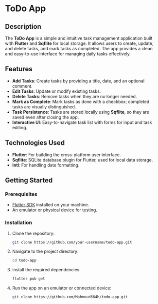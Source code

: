 # ToDo App

## Description

The **ToDo App** is a simple and intuitive task management application built with **Flutter** and **Sqflite** for local storage. It allows users to create, update, and delete tasks, and mark tasks as completed. The app provides a clean and easy-to-use interface for managing daily tasks effectively.

## Features

- **Add Tasks**: Create tasks by providing a title, date, and an optional comment.
- **Edit Tasks**: Update or modify existing tasks.
- **Delete Tasks**: Remove tasks when they are no longer needed.
- **Mark as Complete**: Mark tasks as done with a checkbox; completed tasks are visually distinguished.
- **Task Persistence**: Tasks are stored locally using **Sqflite**, so they are saved even after closing the app.
- **Interactive UI**: Easy-to-navigate task list with forms for input and task editing.

## Technologies Used

- **Flutter**: For building the cross-platform user interface.
- **Sqflite**: SQLite database plugin for Flutter, used for local data storage.
- **Intl**: For handling date formatting.

## Getting Started

### Prerequisites

- [Flutter SDK](https://flutter.dev/docs/get-started/install) installed on your machine.
- An emulator or physical device for testing.

### Installation

1. Clone the repository:

   ```bash
   git clone https://github.com/your-username/todo-app.git
   ```

2. Navigate to the project directory:

   ```bash
   cd todo-app
   ```

3. Install the required dependencies:

   ```bash
   flutter pub get
   ```

4. Run the app on an emulator or connected device:

   ```bash
   git clone https://github.com/Mahmoud664h/todo-app.git

   ```
